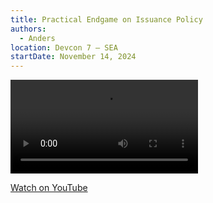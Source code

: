 ```yaml
---
title: Practical Endgame on Issuance Policy
authors:
  - Anders
location: Devcon 7 — SEA
startDate: November 14, 2024
---
```


<video src="https://www.youtube.com/watch?v=m91Wu6-cdwk"></video>

[Watch on YouTube](https://www.youtube.com/watch?v=m91Wu6-cdwk)

